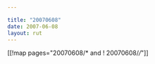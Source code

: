 ```yaml
---

title: "20070608"
date: 2007-06-08
layout: rut
---
```


[[!map pages="20070608/* and ! 20070608/*/*"]]

